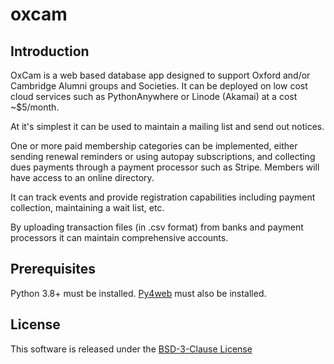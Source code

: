 # oxcam

## Introduction

OxCam is a web based database app designed to support Oxford and/or Cambridge Alumni groups and Societies.
It can be deployed on low cost cloud services such as PythonAnywhere or Linode (Akamai) at a cost ~$5/month.

At it's simplest it can be used to maintain a mailing list and send out notices.

One or more paid membership categories can be implemented, either sending renewal reminders
or using autopay subscriptions, and collecting dues payments through a payment processor such as
Stripe. Members will have access to an online directory.

It can track events and provide registration capabilities including payment collection, maintaining a wait
list, etc.

By uploading transaction files (in .csv format) from banks and payment processors it can maintain
comprehensive accounts.

## Prerequisites

Python 3.8+ must be installed.
[Py4web](https://py4web.com/_documentation) must also be installed.

## License

This software is released under the [BSD-3-Clause License](https://github.com/oxcamne-secretary/oxcam/tree/main#LICENSE)
